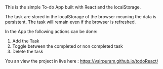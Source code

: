 This is the simple To-do App built with React and the localStorage.

The task are stored in the localStorage of the browser meaning the data is persistent. The task will remain even if the browser is refreshed.

In the App the following actions can be done:
1. Add the Task
2. Toggle between the completed or non completed task
3. Delete the task

You an view the project in live here : https://vsirpuram.github.io/todoReact/
